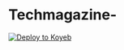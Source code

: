 # Techmagazine-
[![Deploy to Koyeb](https://www.koyeb.com/static/images/deploy/button.svg)](https://app.koyeb.com/deploy?...)
